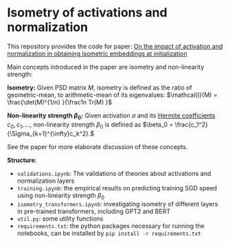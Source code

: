 # Isometry of activations and normalization 

This repository provides the code for paper: [On the impact of activation and normalization in obtaining isometric embeddings at initialization
](https://arxiv.org/abs/2305.18399)

Main concepts introduced in the paper are isometry and non-linearity strength: 

**Isometry:**  Given PSD matrix $M$, isometry is defined as the ratio of geometric-mean, to arithmetic-mean of its eigenvalues: 
$\mathcal{I}(M) = \frac{\det(M)^{1/n} }{\frac1n Tr(M) }$

**Non-linearity strength $\beta_0$:** Given activation $\sigma$ and its [Hermite coefficients](https://en.wikipedia.org/wiki/Hermite_polynomials) $c_0, c_1, \dots$, non-linearity strength $\beta_0$ is defined as $\beta_0 = \frac{c_1^2}{\Sigma_{k=1}^{\infty}c_k^2}.$

See the paper for more elaborate discussion of these concepts. 

**Structure**:
- `validations.ipynb`: The validations of theories about activations and normalization layers
- `training.ipynb`: the empirical results on predicting training SGD speed using non-linearity strength $\beta_0$
- `isometry_transformers.ipynb`: investigating isometry of different layers in pre-trained transformers, including GPT2 and BERT 
- `util.py`: some utility functions
- `requirements.txt`: the python packages necessary for running the notebooks, can be installed by `pip install -r requirements.txt`



